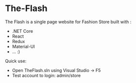# The-Flash
The Flash is a single page website for Fashion Store built with :
- .NET Core
- React
- Redux
- Material-UI 
- ...  :)


Quick use: 
- Open TheFlash.sln using Visual Studio -> F5
- Test account to login: admin/store
